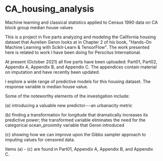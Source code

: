 # CA_housing_analysis
Machine learning and classical statistics applied to Census 1990 data on CA block group median house values


This is a project in five parts analyzing and modeling the California housing dataset that Aurelien Geron looks at in Chapter 2 of his book, "Hands-On Machine Learning with Scikit-Learn & TensorFlow".  The work presented here is related to work I have been doing for Perscitus International.

At present (October 2021) all five parts have been uploaded: Part01, Part02, Appendix A, Appendix B, and Appendix C.  The appendices contain material on imputation and have recently been updated.

I explore a wide range of predictive models for this housing dataset.  The response variable is median house value.

Some of the noteworthy elements of the investigation include: 

(a) introducing a valuable new predictor---an urbanacity metric

(b) finding a transformation for longitude that dramatically increases its predictive power; the transformed variable eliminates the need for the categorical ocean_proximity variable that Geron introduced

(c) showing how we can improve upon the Gibbs sampler approach to imputing values for censored data.

Items (a) - (c) are found in Part01, Appendix A, Appendix B, and Appendix C. 

















